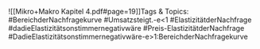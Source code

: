 
![[Mikro+Makro Kapitel 4.pdf#page=19]]Tags & Topics:
   #BereichderNachfragekurve
   #Umsatzsteigt.-e<1
   #ElastizitätderNachfrage
   #dadieElastizitätsonstimmernegativwäre
   #Preis-ElastizitätderNachfrage
   #DadieElastizitätsonstimmernegativwäre-e>1:BereichderNachfragekurve